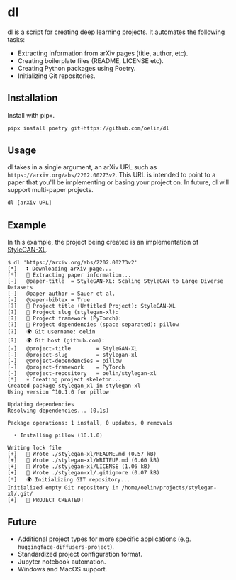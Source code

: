 # dl

dl is a script for creating deep learning projects. It automates the following tasks:

- Extracting information from arXiv pages (title, author, etc).
- Creating boilerplate files (README, LICENSE etc).
- Creating Python packages using Poetry.
- Initializing Git repositories.

Installation 
------------

Install with pipx.

```sh
pipx install poetry git+https://github.com/oelin/dl
```

Usage
-----

dl takes in a single argument, an arXiv URL such as `https://arxiv.org/abs/2202.00273v2`. This URL is intended to point to a paper that you'll be implementing or basing your project on. In future, dl will support multi-paper projects.

```sh
dl [arXiv URL]
```

Example
-------

In this example, the project being created is an implementation of [StyleGAN-XL](https://arxiv.org/abs/2202.00273v2).

```
$ dl 'https://arxiv.org/abs/2202.00273v2'
[*]   ⏬ Downloading arXiv page...
[*]   📃 Extracting paper information...
[-]   @paper-title  = StyleGAN-XL: Scaling StyleGAN to Large Diverse Datasets
[-]   @paper-author = Sauer et al.
[-]   @paper-bibtex = True
[?]   🔮 Project title (Untitled Project): StyleGAN-XL
[?]   🐌 Project slug (stylegan-xl):
[?]   🧪 Project framework (PyTorch):
[?]   🧩 Project dependencies (space separated): pillow
[?]   🌍 Git username: oelin
[?]   🌍 Git host (github.com):
[-]   @project-title        = StyleGAN-XL
[-]   @project-slug         = stylegan-xl
[-]   @project-dependencies = pillow
[-]   @project-framework    = PyTorch
[-]   @project-repository   = oelin/stylegan-xl
[*]   💀 Creating project skeleton...
Created package stylegan_xl in stylegan-xl
Using version ^10.1.0 for pillow

Updating dependencies
Resolving dependencies... (0.1s)

Package operations: 1 install, 0 updates, 0 removals

  • Installing pillow (10.1.0)

Writing lock file
[+]   💾 Wrote ./stylegan-xl/README.md (0.57 kB)
[+]   💾 Wrote ./stylegan-xl/WRITEUP.md (0.60 kB)
[+]   💾 Wrote ./stylegan-xl/LICENSE (1.06 kB)
[+]   💾 Wrote ./stylegan-xl/.gitignore (0.07 kB)
[*]   🌍 Initializing GIT repository...
Initialized empty Git repository in /home/oelin/projects/stylegan-xl/.git/
[+]   🥳 PROJECT CREATED!
```

Future
------

- Additional project types for more specific applications (e.g. `huggingface-diffusers-project`).
- Standardized project configuration format.
- Jupyter notebook automation.
- Windows and MacOS support.
